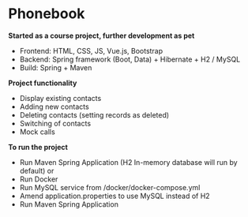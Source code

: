 # Phonebook #

**Started as a course project, further development as pet**
- Frontend: HTML, CSS, JS, Vue.js, Bootstrap
- Backend: Spring framework (Boot, Data) + Hibernate + H2 / MySQL
- Build: Spring + Maven

**Project functionality**
- Display existing contacts
- Adding new contacts
- Deleting contacts (setting records as deleted)
- Switching <importance> of contacts
- Mock calls

**To run the project**
- Run Maven Spring Application (H2 In-memory database will run by default)
  or
- Run Docker
- Run MySQL service from /docker/docker-compose.yml
- Amend application.properties to use MySQL instead of H2
- Run Maven Spring Application
